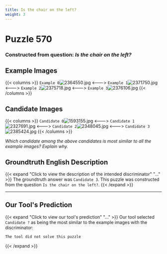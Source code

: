 ```yaml
---
title: Is the chair on the left?
weight: 3
---
```


# Puzzle 570
### Constructed from question: _Is the chair on the left?_


## Example Images
{{< columns >}}
`Example 0`![2364550.jpg](/gqa_images/2364550.jpg)
<--->
`Example 1`![2371750.jpg](/gqa_images/2371750.jpg)
<--->
`Example 2`![2375718.jpg](/gqa_images/2375718.jpg)
<--->
`Example 3`![2376106.jpg](/gqa_images/2376106.jpg)
{{< /columns >}}

## Candidate Images
{{< columns >}}
`Candidate 0`![1593155.jpg](/gqa_images/1593155.jpg)
<--->
`Candidate 1`![2327691.jpg](/gqa_images/2327691.jpg)
<--->
`Candidate 2`![2348045.jpg](/gqa_images/2348045.jpg)
<--->
`Candidate 3`![2385424.jpg](/gqa_images/2385424.jpg)
{{< /columns >}}

*Which candidate among the above candidates is most similar to all the example images? Explain why.*

## Groundtruth English Description

{{< expand "Click to view the description of the intended discriminator" "..." >}}
The groundtruth answer was `Candidate 3`. This puzzle was constructed from the question `Is the chair on the left?`.
{{< /expand >}}

---

## Our Tool's Prediction

{{< expand "Click to view our tool's prediction" "..." >}}
Our tool selected `Candidate ?` as being the most similar to the example images with the discriminator:
```plaintext
The tool did not solve this puzzle
```
{{< /expand >}}
